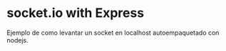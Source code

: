# socket.io with Express

Ejemplo de como levantar un socket en localhost
autoempaquetado con nodejs.
